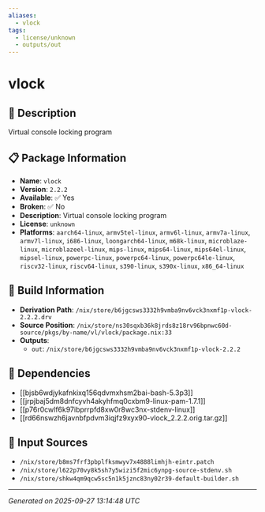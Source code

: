 ```yaml
---
aliases:
  - vlock
tags:
  - license/unknown
  - outputs/out
---
```


# vlock

## 📝 Description

Virtual console locking program

## 📋 Package Information

- **Name**: `vlock`
- **Version**: `2.2.2`
- **Available**: ✅ Yes
- **Broken**: ✅ No
- **Description**: Virtual console locking program
- **License**: `unknown`
- **Platforms**: `aarch64-linux`, `armv5tel-linux`, `armv6l-linux`, `armv7a-linux`, `armv7l-linux`, `i686-linux`, `loongarch64-linux`, `m68k-linux`, `microblaze-linux`, `microblazeel-linux`, `mips-linux`, `mips64-linux`, `mips64el-linux`, `mipsel-linux`, `powerpc-linux`, `powerpc64-linux`, `powerpc64le-linux`, `riscv32-linux`, `riscv64-linux`, `s390-linux`, `s390x-linux`, `x86_64-linux`

## 🔧 Build Information

- **Derivation Path**: `/nix/store/b6jgcsws3332h9vmba9nv6vck3nxmf1p-vlock-2.2.2.drv`
- **Source Position**: `/nix/store/ns30sqxb36k8jrds8z18rv96bpnwc60d-source/pkgs/by-name/vl/vlock/package.nix:33`
- **Outputs**:
  - `out`:  `/nix/store/b6jgcsws3332h9vmba9nv6vck3nxmf1p-vlock-2.2.2`

## 🔗 Dependencies

- [[bjsb6wdjykafnkixq156qdvmxhsm2bai-bash-5.3p3]]
- [[jrpjbaj5dm8dnfcyvh4akyhfmq0cxbm9-linux-pam-1.7.1]]
- [[p76r0cwlf6k97ibprrpfd8xw0r8wc3nx-stdenv-linux]]
- [[rd66nswzh6javnbfpdvm3iqjfz9xyx90-vlock_2.2.2.orig.tar.gz]]

## 📁 Input Sources

- `/nix/store/b8ms7frf3pbplfksmwyv7x4888limhjh-eintr.patch`
- `/nix/store/l622p70vy8k5sh7y5wizi5f2mic6ynpg-source-stdenv.sh`
- `/nix/store/shkw4qm9qcw5sc5n1k5jznc83ny02r39-default-builder.sh`

---
*Generated on 2025-09-27 13:14:48 UTC*
